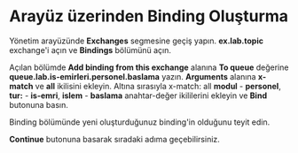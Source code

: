 # Arayüz üzerinden Binding Oluşturma

Yönetim arayüzünde **Exchanges** segmesine geçiş yapın. **ex.lab.topic** exchange'i açın ve **Bindings** bölümünü açın.

Açılan bölümde **Add binding from this exchange** alanına **To queue** değerine **queue.lab.is-emirleri.personel.baslama** yazın. **Arguments** alanına **x-match** ve **all** ikilisini ekleyin. Altına sırasıyla x-match: all
**modul** - **personel**, **tur:** - **is-emri**, **islem** - **baslama** anahtar-değer ikililerini ekleyin ve **Bind** butonuna basın.

Binding bölümünde yeni oluşturduğunuz binding'in olduğunu teyit edin.

**Continue** butonuna basarak sıradaki adıma geçebilirsiniz.
